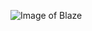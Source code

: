 ![Image of Blaze](https://www.google.com/url?sa=i&url=https%3A%2F%2Fmegaman.fandom.com%2Fwiki%2FBlaze_Heatnix&psig=AOvVaw0ptBVx92dos714vb5omxhq&ust=1611529919568000&source=images&cd=vfe&ved=0CAIQjRxqFwoTCKDN_PSWs-4CFQAAAAAdAAAAABAD)
